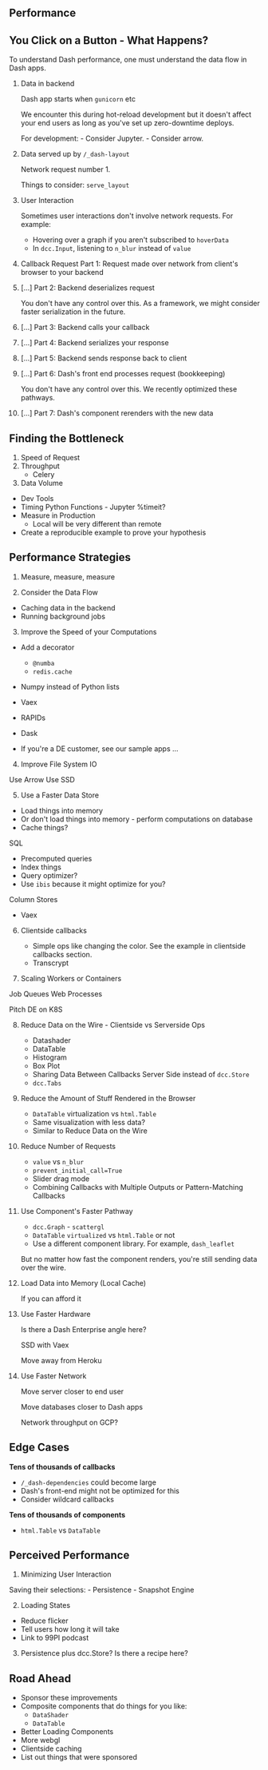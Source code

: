 ## Performance

## You Click on a Button - What Happens?

To understand Dash performance, one must understand the data flow
in Dash apps.

1. Data in backend

    Dash app starts when `gunicorn` etc

    We encounter this during hot-reload development but
    it doesn't affect your end users as long as you've
    set up zero-downtime deploys.

    For development:
        - Consider Jupyter.
        - Consider arrow.

2. Data served up by `/_dash-layout`

    Network request number 1.

    Things to consider: `serve_layout`

3. User Interaction

    Sometimes user interactions don't involve network requests.
    For example:
    - Hovering over a graph if you aren't subscribed to
    `hoverData`
    - In `dcc.Input`, listening to `n_blur` instead of `value`

4. Callback Request Part 1: Request made over network from client's browser to your backend

5. [...] Part 2: Backend deserializes request

    You don't have any control over this.
    As a framework, we might consider faster serialization in the future.

6. [...] Part 3: Backend calls your callback

7. [...] Part 4: Backend serializes your response

8. [...] Part 5: Backend sends response back to client

9. [...] Part 6: Dash's front end processes request (bookkeeping)

    You don't have any control over this.
    We recently optimized these pathways.

9. [...] Part 7: Dash's component rerenders with the new data

## Finding the Bottleneck

1. Speed of Request
2. Throughput
    - Celery
3. Data Volume

- Dev Tools
- Timing Python Functions - Jupyter %timeit?
- Measure in Production
    - Local will be very different than remote
- Create a reproducible example to prove your hypothesis

## Performance Strategies

1. Measure, measure, measure

2. Consider the Data Flow

- Caching data in the backend
- Running background jobs

3. Improve the Speed of your Computations

- Add a decorator
    - `@numba`
    - `redis.cache`

- Numpy instead of Python lists
- Vaex
- RAPIDs
- Dask
- If you're a DE customer, see our sample apps ...

4. Improve File System IO

Use Arrow
Use SSD

5. Use a Faster Data Store

- Load things into memory
- Or don't load things into memory - perform computations on database
- Cache things?

SQL
- Precomputed queries
- Index things
- Query optimizer?
- Use `ibis` because it might optimize for you?

Column Stores
- Vaex

6. Clientside callbacks
    - Simple ops like changing the color. See the example in clientside callbacks section.
    - Transcrypt

7. Scaling Workers or Containers

Job Queues
Web Processes

Pitch DE on K8S

8. Reduce Data on the Wire - Clientside vs Serverside Ops
    - Datashader
    - DataTable
    - Histogram
    - Box Plot
    - Sharing Data Between Callbacks Server Side instead of `dcc.Store`
    - `dcc.Tabs`

9. Reduce the Amount of Stuff Rendered in the Browser

    - `DataTable` virtualization vs `html.Table`
    - Same visualization with less data?
    - Similar to Reduce Data on the Wire

10. Reduce Number of Requests
    - `value` vs `n_blur`
    - `prevent_initial_call=True`
    - Slider drag mode
    - Combining Callbacks with Multiple Outputs or Pattern-Matching Callbacks

11. Use Component's Faster Pathway
    - `dcc.Graph` - `scattergl`
    - `DataTable` `virtualized` vs `html.Table` or not
    - Use a different component library. For example, `dash_leaflet`

    But no matter how fast the component renders,
    you're still sending data over the wire.

12. Load Data into Memory (Local Cache)

    If you can afford it

13. Use Faster Hardware

    Is there a Dash Enterprise angle here?

    SSD with Vaex

    Move away from Heroku

14. Use Faster Network

    Move server closer to end user

    Move databases closer to Dash apps

    Network throughput on GCP?

## Edge Cases

**Tens of thousands of callbacks**

- `/_dash-dependencies` could become large
- Dash's front-end might not be optimized for this
- Consider wildcard callbacks

**Tens of thousands of components**

- `html.Table` vs `DataTable`

## Perceived Performance

1. Minimizing User Interaction

Saving their selections:
    - Persistence
    - Snapshot Engine

2. Loading States

- Reduce flicker
- Tell users how long it will take
- Link to 99PI podcast

3. Persistence plus dcc.Store? Is there a recipe here?

## Road Ahead

- Sponsor these improvements
- Composite components that do things for you like:
    - `DataShader`
    - `DataTable`
- Better Loading Components
- More webgl
- Clientside caching
- List out things that were sponsored
